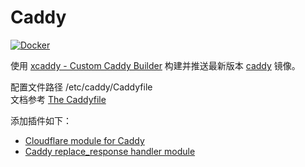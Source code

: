 # Caddy

[![Docker](https://img.shields.io/badge/docker-%230db7ed.svg?style=for-the-badge&logo=docker&logoColor=white)](https://github.com/fxtaoo/docker-images/tree/master/caddy)

使用 [xcaddy - Custom Caddy Builder](https://github.com/caddyserver/xcaddy) 构建并推送最新版本 [caddy](https://github.com/caddyserver/caddy) 镜像。

配置文件路径 /etc/caddy/Caddyfile  
文档参考 [The Caddyfile](https://caddyserver.com/docs/caddyfile)

添加插件如下：
+ [Cloudflare module for Caddy](https://github.com/caddy-dns/cloudflare)
+ [Caddy replace_response handler module](https://github.com/caddyserver/replace-response)

